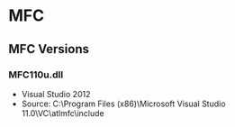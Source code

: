 # MFC

## MFC Versions

### MFC110u.dll

- Visual Studio 2012
- Source: C:\Program Files (x86)\Microsoft Visual Studio 11.0\VC\atlmfc\include
